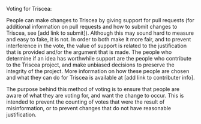 Voting for Triscea:

People can make changes to Triscea by giving support for pull requests (for additional information on pull requests and how to submit changes to Triscea, see [add link to submit]). Although this may sound hard to measure and easy to fake, it is not. In order to both make it more fair, and to prevent interference in the vote, the value of support is related to the justification that is provided and/or the argument that is made.
The people who determine if an idea has worthwhile support are the people who contribute to the Triscea project, and make unbiased decisions to preserve the integrity of the project. More information on how these people are chosen and what they can do for Triscea is available at [add link to contributer info].

The purpose behind this method of voting is to ensure that people are aware of what they are voting for, and want the change to occur. This is intended to prevent the counting of votes that were the result of misinformation, or to prevent changes that do not have reasonable justification.
